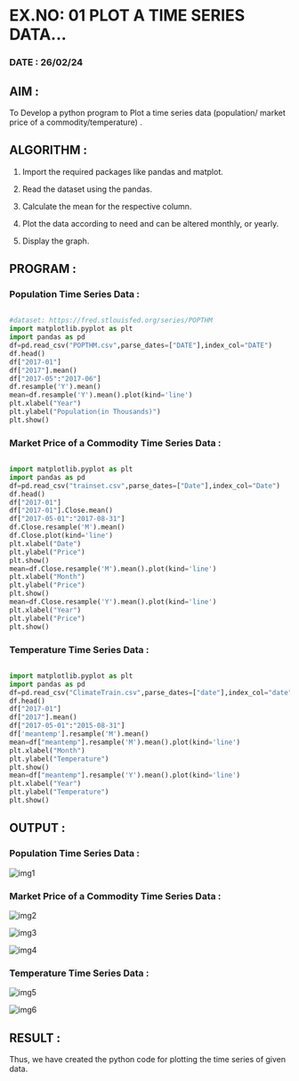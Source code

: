 # EX.NO: 01 PLOT A TIME SERIES DATA...

###  DATE : 26/02/24 

## AIM :

To Develop a python program to Plot a time series data (population/ market price of a commodity/temperature) .

## ALGORITHM :

1. Import the required packages like pandas and matplot.
   
2. Read the dataset using the pandas.
 
3. Calculate the mean for the respective column.
   
4. Plot the data according to need and can be altered monthly, or yearly.
   
5. Display the graph.

## PROGRAM :

### Population Time Series Data :

```python

#dataset: https://fred.stlouisfed.org/series/POPTHM
import matplotlib.pyplot as plt
import pandas as pd
df=pd.read_csv("POPTHM.csv",parse_dates=["DATE"],index_col="DATE")
df.head()
df["2017-01"]
df["2017"].mean()
df["2017-05":"2017-06"]
df.resample('Y').mean()
mean=df.resample('Y').mean().plot(kind='line')
plt.xlabel("Year")
plt.ylabel("Population(in Thousands)")
plt.show()

```

### Market Price of a Commodity Time Series Data :

```python

import matplotlib.pyplot as plt
import pandas as pd
df=pd.read_csv("trainset.csv",parse_dates=["Date"],index_col="Date")
df.head()
df["2017-01"]
df["2017-01"].Close.mean()
df["2017-05-01":"2017-08-31"]
df.Close.resample('M').mean()
df.Close.plot(kind='line')
plt.xlabel("Date")
plt.ylabel("Price")
plt.show()
mean=df.Close.resample('M').mean().plot(kind='line')
plt.xlabel("Month")
plt.ylabel("Price")
plt.show()
mean=df.Close.resample('Y').mean().plot(kind='line')
plt.xlabel("Year")
plt.ylabel("Price")
plt.show()

```

### Temperature Time Series Data :

```python

import matplotlib.pyplot as plt
import pandas as pd
df=pd.read_csv("ClimateTrain.csv",parse_dates=["date"],index_col="date")
df.head()
df["2017-01"]
df["2017"].mean()
df["2017-05-01":"2015-08-31"]
df['meantemp'].resample('M').mean()
mean=df["meantemp"].resample('M').mean().plot(kind='line')
plt.xlabel("Month")
plt.ylabel("Temperature")
plt.show()
mean=df["meantemp"].resample('Y').mean().plot(kind='line')
plt.xlabel("Year")
plt.ylabel("Temperature")
plt.show()

```

## OUTPUT :

### Population Time Series Data :

![img1](https://github.com/anto-richard/TSA_EXP1/assets/93427534/d501904b-85dd-416a-9d12-0ce1f61ca5a6)

### Market Price of a Commodity Time Series Data :

![img2](https://github.com/anto-richard/TSA_EXP1/assets/93427534/405179e0-c274-4e97-b8f9-c1763480cd42)

![img3](https://github.com/anto-richard/TSA_EXP1/assets/93427534/457dddd0-6b24-46cf-af7d-4f973141ec05)

![img4](https://github.com/anto-richard/TSA_EXP1/assets/93427534/151a1d56-c5ff-452e-854c-7a3c873b6b8f)

### Temperature Time Series Data :

![img5](https://github.com/anto-richard/TSA_EXP1/assets/93427534/914f2636-835b-4587-85b5-6275ac59b18c)

![img6](https://github.com/anto-richard/TSA_EXP1/assets/93427534/ee1f81da-d4d9-4466-8c96-679eea34f83d)

## RESULT :

Thus, we have created the python code for plotting the time series of given data.

